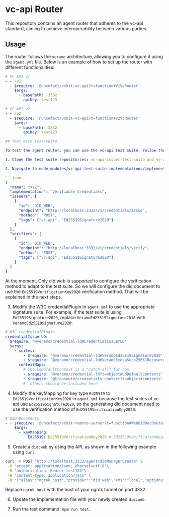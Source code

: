 # vc-api Router

This repository contains an agent router that adheres to the vc-api standard, aiming to achieve interoperability between various parties.

## Usage

The router follows the `veramo` architecture, allowing you to configure it using the `agent.yml` file. Below is an example of how to set up the router with different functionalities:

````yaml
# VC API v1
- - /v1
  - $require: '@uncefact/vckit-vc-api?t=function#V1VcRouter'
    $args:
      - basePath: :3332
        apiKey: test123

# VC API v2
- - /v2
  - $require: '@uncefact/vckit-vc-api?t=function#V2VcRouter'
    $args:
      - basePath: :3332
        apiKey: test123

## Test with test-suite

To test the agent router, you can use the vc-api test suite. Follow the steps below:

1. Clone the test suite repositories: vc-api-issuer-test-suite and vc-api-verifier-test-suite.

2. Navigate to node_modules/vc-api-test-suite-implementations/implementations, and create a new implementation file with the following content:

```json
{
  "name": "XYZ",
  "implementation": "Verifiable Credentials",
  "issuers": [
    {
      "id": "DID_WEB",
      "endpoint": "http://localhost:3332/v1/credentials/issue",
      "method": "POST",
      "tags": ["vc-api", "Ed25519Signature2020"]
    }
  ],
  "verifiers": [
    {
      "id": "DID_WEB",
      "endpoint": "http://localhost:3332/v1/credentials/verify",
      "method": "POST",
      "tags": ["vc-api", "Ed25519Signature2020"]
    }
  ]
}
````

At the moment, Only did:web is supported to configure the verification method to adapt to the test suite. So we will configure the did document to use the `Ed25519VerificationKey2020` verification method. That will be explained in the next steps.

3. Modify the W3C credentialPlugin in `agent.yml` to use the appropriate signature suite. For example, if the test suite is using `Ed25519Signature2020`, replace `VeramoEd25519Signature2018` with `VeramoEd25519Signature2020`:

```yaml
# W3C credentialPlugin
credentialIssuerLD:
  $require: '@veramo/credential-ld#CredentialIssuerLD'
  $args:
    - suites:
        - $require: '@veramo/credential-ld#VeramoEd25519Signature2020'
        - $require: '@veramo/credential-ld#VeramoEcdsaSecp256k1RecoverySignature2020'
      contextMaps:
        # The LdDefaultContext is a "catch-all" for now.
        - $require: '@veramo/credential-ld?t=object#LdDefaultContexts'
        - $require: '@transmute/credentials-context?t=object#contexts'
        #  others should be included here
```

4. Modify the keyMapping for key type `Ed25519` to `Ed25519VerificationKey2020` in `agent.yml` because the test suites of vc-api use `Ed25519Signature2020`, so the generating did document need to use the verification method of `Ed25519VerificationKey2020`:

```yaml
# DID Documents
- - $require: '@uncefact/vckit-remote-server?t=function#WebDidDocRouter'
    $args:
      - keyMapping:
          Ed25519: Ed25519VerificationKey2020 # Ed25519VerificationKey2020 | JsonWebKey2020
```

5. Create a `did:web` by using the API, as shown in the following example using `curl`:

```bash
curl -X POST "http://localhost:3332/agent/didManagerCreate" \
 -H "accept: application/json; charset=utf-8"\
 -H "authorization: Bearer test123"\
 -H "content-type: application/json" \
 -d '{"alias":"ngrok_host","provider":"did:web","kms":"local","options":{"keyType":"Ed25519"}}'

```

Replace `ngrok_host` with the host of your ngrok tunnel on port 3332.

6. Update the implementation file with your newly created `did:web`.

7. Run the test command: `npm run test`.
